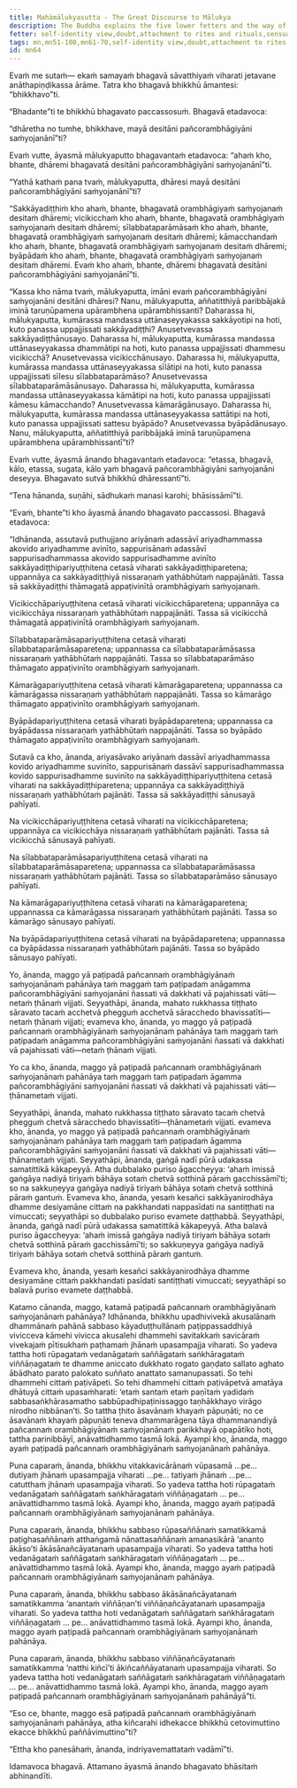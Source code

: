 ```yaml
---
title: Mahāmālukyasutta - The Great Discourse to Mālukya
description: The Buddha explains the five lower fetters and the way of practice for abandoning them.
fetter: self-identity view,doubt,attachment to rites and rituals,sensual desire,ill-will
tags: mn,mn51-100,mn61-70,self-identity view,doubt,attachment to rites and rituals,sensual desire,ill-will,jhāna,formless attainments
id: mn64
---
```


Evaṁ me sutaṁ— ekaṁ samayaṁ bhagavā sāvatthiyaṁ viharati jetavane anāthapiṇḍikassa ārāme. Tatra kho bhagavā bhikkhū āmantesi: “bhikkhavo”ti.

“Bhadante”ti te bhikkhū bhagavato paccassosuṁ. Bhagavā etadavoca:

“dhāretha no tumhe, bhikkhave, mayā desitāni pañcorambhāgiyāni saṁyojanānī”ti?

Evaṁ vutte, āyasmā mālukyaputto bhagavantaṁ etadavoca: “ahaṁ kho, bhante, dhāremi bhagavatā desitāni pañcorambhāgiyāni saṁyojanānī”ti.

“Yathā kathaṁ pana tvaṁ, mālukyaputta, dhāresi mayā desitāni pañcorambhāgiyāni saṁyojanānī”ti?

“Sakkāyadiṭṭhiṁ kho ahaṁ, bhante, bhagavatā orambhāgiyaṁ saṁyojanaṁ desitaṁ dhāremi; vicikicchaṁ kho ahaṁ, bhante, bhagavatā orambhāgiyaṁ saṁyojanaṁ desitaṁ dhāremi; sīlabbataparāmāsaṁ kho ahaṁ, bhante, bhagavatā orambhāgiyaṁ saṁyojanaṁ desitaṁ dhāremi; kāmacchandaṁ kho ahaṁ, bhante, bhagavatā orambhāgiyaṁ saṁyojanaṁ desitaṁ dhāremi; byāpādaṁ kho ahaṁ, bhante, bhagavatā orambhāgiyaṁ saṁyojanaṁ desitaṁ dhāremi. Evaṁ kho ahaṁ, bhante, dhāremi bhagavatā desitāni pañcorambhāgiyāni saṁyojanānī”ti.

“Kassa kho nāma tvaṁ, mālukyaputta, imāni evaṁ pañcorambhāgiyāni saṁyojanāni desitāni dhāresi? Nanu, mālukyaputta, aññatitthiyā paribbājakā iminā taruṇūpamena upārambhena upārambhissanti? Daharassa hi, mālukyaputta, kumārassa mandassa uttānaseyyakassa sakkāyotipi na hoti, kuto panassa uppajjissati sakkāyadiṭṭhi? Anusetvevassa sakkāyadiṭṭhānusayo. Daharassa hi, mālukyaputta, kumārassa mandassa uttānaseyyakassa dhammātipi na hoti, kuto panassa uppajjissati dhammesu vicikicchā? Anusetvevassa vicikicchānusayo. Daharassa hi, mālukyaputta, kumārassa mandassa uttānaseyyakassa sīlātipi na hoti, kuto panassa uppajjissati sīlesu sīlabbataparāmāso? Anusetvevassa sīlabbataparāmāsānusayo. Daharassa hi, mālukyaputta, kumārassa mandassa uttānaseyyakassa kāmātipi na hoti, kuto panassa uppajjissati kāmesu kāmacchando? Anusetvevassa kāmarāgānusayo. Daharassa hi, mālukyaputta, kumārassa mandassa uttānaseyyakassa sattātipi na hoti, kuto panassa uppajjissati sattesu byāpādo? Anusetvevassa byāpādānusayo. Nanu, mālukyaputta, aññatitthiyā paribbājakā iminā taruṇūpamena upārambhena upārambhissantī”ti?

Evaṁ vutte, āyasmā ānando bhagavantaṁ etadavoca: “etassa, bhagavā, kālo, etassa, sugata, kālo yaṁ bhagavā pañcorambhāgiyāni saṁyojanāni deseyya. Bhagavato sutvā bhikkhū dhāressantī”ti.

“Tena hānanda, suṇāhi, sādhukaṁ manasi karohi; bhāsissāmī”ti.

“Evaṁ, bhante”ti kho āyasmā ānando bhagavato paccassosi. Bhagavā etadavoca:

“Idhānanda, assutavā puthujjano ariyānaṁ adassāvī ariyadhammassa akovido ariyadhamme avinīto, sappurisānaṁ adassāvī sappurisadhammassa akovido sappurisadhamme avinīto sakkāyadiṭṭhipariyuṭṭhitena cetasā viharati sakkāyadiṭṭhiparetena; uppannāya ca sakkāyadiṭṭhiyā nissaraṇaṁ yathābhūtaṁ nappajānāti. Tassa sā sakkāyadiṭṭhi thāmagatā appaṭivinītā orambhāgiyaṁ saṁyojanaṁ.

Vicikicchāpariyuṭṭhitena cetasā viharati vicikicchāparetena; uppannāya ca vicikicchāya nissaraṇaṁ yathābhūtaṁ nappajānāti. Tassa sā vicikicchā thāmagatā appaṭivinītā orambhāgiyaṁ saṁyojanaṁ.

Sīlabbataparāmāsapariyuṭṭhitena cetasā viharati sīlabbataparāmāsaparetena; uppannassa ca sīlabbataparāmāsassa nissaraṇaṁ yathābhūtaṁ nappajānāti. Tassa so sīlabbataparāmāso thāmagato appaṭivinīto orambhāgiyaṁ saṁyojanaṁ.

Kāmarāgapariyuṭṭhitena cetasā viharati kāmarāgaparetena; uppannassa ca kāmarāgassa nissaraṇaṁ yathābhūtaṁ nappajānāti. Tassa so kāmarāgo thāmagato appaṭivinīto orambhāgiyaṁ saṁyojanaṁ.

Byāpādapariyuṭṭhitena cetasā viharati byāpādaparetena; uppannassa ca byāpādassa nissaraṇaṁ yathābhūtaṁ nappajānāti. Tassa so byāpādo thāmagato appaṭivinīto orambhāgiyaṁ saṁyojanaṁ.

Sutavā ca kho, ānanda, ariyasāvako ariyānaṁ dassāvī ariyadhammassa kovido ariyadhamme suvinīto, sappurisānaṁ dassāvī sappurisadhammassa kovido sappurisadhamme suvinīto na sakkāyadiṭṭhipariyuṭṭhitena cetasā viharati na sakkāyadiṭṭhiparetena; uppannāya ca sakkāyadiṭṭhiyā nissaraṇaṁ yathābhūtaṁ pajānāti. Tassa sā sakkāyadiṭṭhi sānusayā pahīyati.

Na vicikicchāpariyuṭṭhitena cetasā viharati na vicikicchāparetena; uppannāya ca vicikicchāya nissaraṇaṁ yathābhūtaṁ pajānāti. Tassa sā vicikicchā sānusayā pahīyati.

Na sīlabbataparāmāsapariyuṭṭhitena cetasā viharati na sīlabbataparāmāsaparetena; uppannassa ca sīlabbataparāmāsassa nissaraṇaṁ yathābhūtaṁ pajānāti. Tassa so sīlabbataparāmāso sānusayo pahīyati.

Na kāmarāgapariyuṭṭhitena cetasā viharati na kāmarāgaparetena; uppannassa ca kāmarāgassa nissaraṇaṁ yathābhūtaṁ pajānāti. Tassa so kāmarāgo sānusayo pahīyati.

Na byāpādapariyuṭṭhitena cetasā viharati na byāpādaparetena; uppannassa ca byāpādassa nissaraṇaṁ yathābhūtaṁ pajānāti. Tassa so byāpādo sānusayo pahīyati.

Yo, ānanda, maggo yā paṭipadā pañcannaṁ orambhāgiyānaṁ saṁyojanānaṁ pahānāya taṁ maggaṁ taṁ paṭipadaṁ anāgamma pañcorambhāgiyāni saṁyojanāni ñassati vā dakkhati vā pajahissati vāti—netaṁ ṭhānaṁ vijjati. Seyyathāpi, ānanda, mahato rukkhassa tiṭṭhato sāravato tacaṁ acchetvā phegguṁ acchetvā sāracchedo bhavissatīti— netaṁ ṭhānaṁ vijjati; evameva kho, ānanda, yo maggo yā paṭipadā pañcannaṁ orambhāgiyānaṁ saṁyojanānaṁ pahānāya taṁ maggaṁ taṁ paṭipadaṁ anāgamma pañcorambhāgiyāni saṁyojanāni ñassati vā dakkhati vā pajahissati vāti—netaṁ ṭhānaṁ vijjati.

Yo ca kho, ānanda, maggo yā paṭipadā pañcannaṁ orambhāgiyānaṁ saṁyojanānaṁ pahānāya taṁ maggaṁ taṁ paṭipadaṁ āgamma pañcorambhāgiyāni saṁyojanāni ñassati vā dakkhati vā pajahissati vāti—ṭhānametaṁ vijjati.

Seyyathāpi, ānanda, mahato rukkhassa tiṭṭhato sāravato tacaṁ chetvā phegguṁ chetvā sāracchedo bhavissatīti—ṭhānametaṁ vijjati. evameva kho, ānanda, yo maggo yā paṭipadā pañcannaṁ orambhāgiyānaṁ saṁyojanānaṁ pahānāya taṁ maggaṁ taṁ paṭipadaṁ āgamma pañcorambhāgiyāni saṁyojanāni ñassati vā dakkhati vā pajahissati vāti—ṭhānametaṁ vijjati. Seyyathāpi, ānanda, gaṅgā nadī pūrā udakassa samatittikā kākapeyyā. Atha dubbalako puriso āgaccheyya: ‘ahaṁ imissā gaṅgāya nadiyā tiriyaṁ bāhāya sotaṁ chetvā sotthinā pāraṁ gacchissāmī’ti; so na sakkuṇeyya gaṅgāya nadiyā tiriyaṁ bāhāya sotaṁ chetvā sotthinā pāraṁ gantuṁ. Evameva kho, ānanda, yesaṁ kesañci sakkāyanirodhāya dhamme desiyamāne cittaṁ na pakkhandati nappasīdati na santiṭṭhati na vimuccati; seyyathāpi so dubbalako puriso evamete daṭṭhabbā. Seyyathāpi, ānanda, gaṅgā nadī pūrā udakassa samatittikā kākapeyyā. Atha balavā puriso āgaccheyya: ‘ahaṁ imissā gaṅgāya nadiyā tiriyaṁ bāhāya sotaṁ chetvā sotthinā pāraṁ gacchissāmī’ti; so sakkuṇeyya gaṅgāya nadiyā tiriyaṁ bāhāya sotaṁ chetvā sotthinā pāraṁ gantuṁ.

Evameva kho, ānanda, yesaṁ kesañci sakkāyanirodhāya dhamme desiyamāne cittaṁ pakkhandati pasīdati santiṭṭhati vimuccati; seyyathāpi so balavā puriso evamete daṭṭhabbā.

Katamo cānanda, maggo, katamā paṭipadā pañcannaṁ orambhāgiyānaṁ saṁyojanānaṁ pahānāya? Idhānanda, bhikkhu upadhivivekā akusalānaṁ dhammānaṁ pahānā sabbaso kāyaduṭṭhullānaṁ paṭippassaddhiyā vivicceva kāmehi vivicca akusalehi dhammehi savitakkaṁ savicāraṁ vivekajaṁ pītisukhaṁ paṭhamaṁ jhānaṁ upasampajja viharati. So yadeva tattha hoti rūpagataṁ vedanāgataṁ saññāgataṁ saṅkhāragataṁ viññāṇagataṁ te dhamme aniccato dukkhato rogato gaṇḍato sallato aghato ābādhato parato palokato suññato anattato samanupassati. So tehi dhammehi cittaṁ paṭivāpeti. So tehi dhammehi cittaṁ paṭivāpetvā amatāya dhātuyā cittaṁ upasaṁharati: ‘etaṁ santaṁ etaṁ paṇītaṁ yadidaṁ sabbasaṅkhārasamatho sabbūpadhipaṭinissaggo taṇhākkhayo virāgo nirodho nibbānan’ti. So tattha ṭhito āsavānaṁ khayaṁ pāpuṇāti; no ce āsavānaṁ khayaṁ pāpuṇāti teneva dhammarāgena tāya dhammanandiyā pañcannaṁ orambhāgiyānaṁ saṁyojanānaṁ parikkhayā opapātiko hoti, tattha parinibbāyī, anāvattidhammo tasmā lokā. Ayampi kho, ānanda, maggo ayaṁ paṭipadā pañcannaṁ orambhāgiyānaṁ saṁyojanānaṁ pahānāya.

Puna caparaṁ, ānanda, bhikkhu vitakkavicārānaṁ vūpasamā …pe… dutiyaṁ jhānaṁ upasampajja viharati …pe… tatiyaṁ jhānaṁ …pe… catutthaṁ jhānaṁ upasampajja viharati. So yadeva tattha hoti rūpagataṁ vedanāgataṁ saññāgataṁ saṅkhāragataṁ viññāṇagataṁ … pe… anāvattidhammo tasmā lokā. Ayampi kho, ānanda, maggo ayaṁ paṭipadā pañcannaṁ orambhāgiyānaṁ saṁyojanānaṁ pahānāya.

Puna caparaṁ, ānanda, bhikkhu sabbaso rūpasaññānaṁ samatikkamā paṭighasaññānaṁ atthaṅgamā nānattasaññānaṁ amanasikārā ‘ananto ākāso’ti ākāsānañcāyatanaṁ upasampajja viharati. So yadeva tattha hoti vedanāgataṁ saññāgataṁ saṅkhāragataṁ viññāṇagataṁ … pe… anāvattidhammo tasmā lokā. Ayampi kho, ānanda, maggo ayaṁ paṭipadā pañcannaṁ orambhāgiyānaṁ saṁyojanānaṁ pahānāya.

Puna caparaṁ, ānanda, bhikkhu sabbaso ākāsānañcāyatanaṁ samatikkamma ‘anantaṁ viññāṇan’ti viññāṇañcāyatanaṁ upasampajja viharati. So yadeva tattha hoti vedanāgataṁ saññāgataṁ saṅkhāragataṁ viññāṇagataṁ … pe… anāvattidhammo tasmā lokā. Ayampi kho, ānanda, maggo ayaṁ paṭipadā pañcannaṁ orambhāgiyānaṁ saṁyojanānaṁ pahānāya.

Puna caparaṁ, ānanda, bhikkhu sabbaso viññāṇañcāyatanaṁ samatikkamma ‘natthi kiñcī’ti ākiñcaññāyatanaṁ upasampajja viharati. So yadeva tattha hoti vedanāgataṁ saññāgataṁ saṅkhāragataṁ viññāṇagataṁ … pe… anāvattidhammo tasmā lokā. Ayampi kho, ānanda, maggo ayaṁ paṭipadā pañcannaṁ orambhāgiyānaṁ saṁyojanānaṁ pahānāyā”ti.

“Eso ce, bhante, maggo esā paṭipadā pañcannaṁ orambhāgiyānaṁ saṁyojanānaṁ pahānāya, atha kiñcarahi idhekacce bhikkhū cetovimuttino ekacce bhikkhū paññāvimuttino”ti?

“Ettha kho panesāhaṁ, ānanda, indriyavemattataṁ vadāmī”ti.

Idamavoca bhagavā. Attamano āyasmā ānando bhagavato bhāsitaṁ abhinandīti.